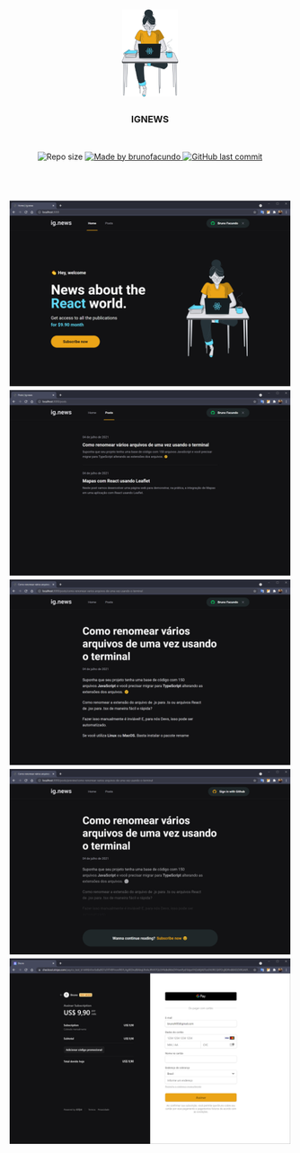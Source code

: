 <h1 align="center">
    <img src="./public/images/avatar.svg" alt="IGNEWS" width="100px"/>
</h1>

<h3 align="center">IGNEWS</h3>

<br/>

<p align="center">
<img alt="Repo size" src="https://img.shields.io/github/repo-size/brunofacundo/ignews"/>

<a href="https://www.linkedin.com/in/brunofacundo">
    <img alt="Made by brunofacundo" src="https://img.shields.io/badge/made%20by-brunofacundo-%237519C1" />
</a>

<a href="https://github.com/brunofacundo/ignews/commits/master">
    <img alt="GitHub last commit" src="https://img.shields.io/github/last-commit/brunofacundo/ignews" />
</a>
</p>

<br/>

<h1 align="center">
    <img alt="Web app" src="./.github/image-01.png" width="500px" />
    <img alt="Web app" src="./.github/image-02.png" width="500px" />
    <img alt="Web app" src="./.github/image-03.png" width="500px" />
    <img alt="Web app" src="./.github/image-04.png" width="500px" />
    <img alt="Web app" src="./.github/image-05.png" width="500px" />
</h1>
